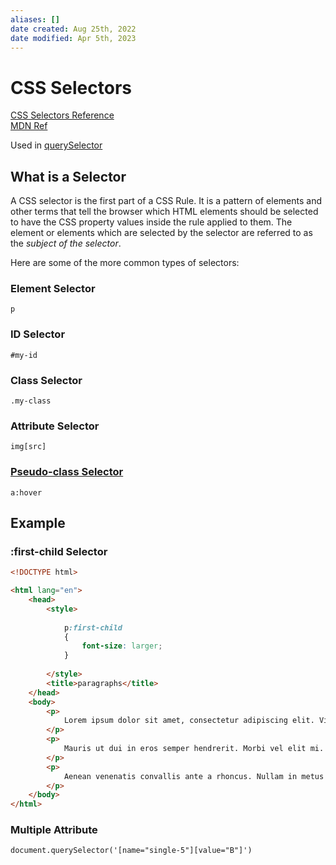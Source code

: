 ```yaml
---
aliases: []
date created: Aug 25th, 2022
date modified: Apr 5th, 2023
---
```


# CSS Selectors
[CSS Selectors Reference](https://www.w3schools.com/cssref/css_selectors.asp)  
[MDN Ref](https://developer.mozilla.org/en-US/docs/Web/CSS/CSS_Selectors)

Used in [querySelector](https://developer.mozilla.org/en-US/docs/Web/API/Document/querySelectorAll)

## What is a Selector
A CSS selector is the first part of a CSS Rule. It is a pattern of elements and other terms that tell the browser which HTML elements should be selected to have the CSS property values inside the rule applied to them. The element or elements which are selected by the selector are referred to as the _subject of the selector_.

Here are some of the more common types of selectors:

### Element Selector
`p`

### ID Selector
`#my-id`

### Class Selector
`.my-class`

### Attribute Selector
`img[src]`

### [Pseudo-class Selector](https://developer.mozilla.org/en-US/docs/Learn/CSS/Building_blocks/Selectors#pseudo-classes_and_pseudo-elements)
`a:hover`

## Example

### :first-child Selector
```html
<!DOCTYPE html>

<html lang="en">
    <head>
        <style>
  
            p:first-child
            {
                font-size: larger;
            }
  
        </style>
        <title>paragraphs</title>
    </head>
    <body>
        <p>
            Lorem ipsum dolor sit amet, consectetur adipiscing elit. Vivamus convallis scelerisque quam, vel hendrerit lectus viverra eu. Praesent posuere eget lectus ut faucibus. Etiam eu velit laoreet, gravida lorem in, viverra est. Cras ut purus neque. In porttitor non lorem id lobortis. Mauris gravida metus libero, quis maximus dui porta at. Donec lacinia felis consectetur venenatis scelerisque. Nulla eu nisl sollicitudin, varius velit sit amet, vehicula erat. Curabitur sollicitudin felis sit amet orci mattis, a tempus nulla pulvinar. Aliquam erat volutpat.
        </p>
        <p>
            Mauris ut dui in eros semper hendrerit. Morbi vel elit mi. Sed sit amet ex non quam dignissim dignissim et vel arcu. Pellentesque eget elementum orci. Morbi ac cursus ex. Pellentesque quis turpis blandit orci dapibus semper sed non nunc. Nulla et dolor nec lacus finibus volutpat. Sed non lorem diam. Donec feugiat interdum interdum. Vivamus et justo in enim blandit fermentum vel at elit. Phasellus eu ante vitae ligula varius aliquet. Etiam id posuere nibh.
        </p>
        <p>
            Aenean venenatis convallis ante a rhoncus. Nullam in metus vel diam vehicula tincidunt. Donec lacinia metus sem, sit amet egestas elit blandit sit amet. Nunc egestas sem quis nisl mattis semper. Pellentesque ut magna congue lorem eleifend sodales. Donec tortor tortor, aliquam vitae mollis sed, interdum ut lectus. Mauris non purus quis ipsum lacinia tincidunt.
        </p>
    </body>
</html>
```

### Multiple Attribute
`document.querySelector('[name="single-5"][value="B"]')`
